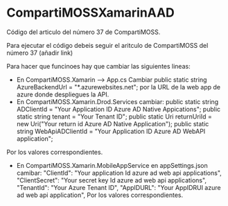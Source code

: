 # CompartiMOSSXamarinAAD
Código del articulo del número 37 de CompartiMOSS.

Para ejecutar el código debeis seguir el aritculo de CompartiMOSS del número 37 (añadir link)

Para hacer que funcinoes hay que cambiar las siguientes lineas:
* En CompartiMOSS.Xamarin --> App.cs
Cambiar   public static string AzureBackendUrl = "*.azurewebsites.net"; por la URL de la web app de azure donde despliegues la API.
* En CompartiMOSS.Xamarin.Drod.Services cambiar:
        public static string ADClientId = "Your Application ID Azure AD Native Appications";
        public static string tenant = "Your Tenant ID";
        public static Uri returnUriId = new Uri("Your return id Azure AD Native Application");
        public static string WebApiADClientId = "Your Application ID Azure AD WebAPI application";
        
Por los valores correspondientes.
* En CompartiMOSS.Xamarin.MobileAppService en appSettings.json camibar:
  "ClientId": "Your application Id azure ad web api applications",
    "ClientSecret": "Your secret key Id azure ad web api applications",
    "TenantId": "Your Azure Tenant ID",
    "AppIDURL": "Your AppIDRUI azure ad web api application",
Por los valores correspondientes.
